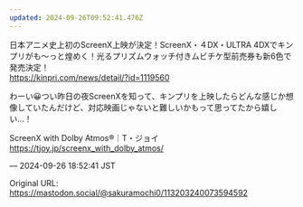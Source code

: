 ```yaml
---
updated: 2024-09-26T09:52:41.476Z
---
```


<p>日本アニメ史上初のScreenX上映が決定！ScreenX・４DX・ULTRA 4DXでキンプリがも～っと煌めく！光るプリズムウォッチ付きムビチケ型前売券も新6色で発売決定！<br /><a href="https://kinpri.com/news/detail/?id=1119560" target="_blank" rel="nofollow noopener noreferrer" translate="no"><span class="invisible">https://</span><span class="ellipsis">kinpri.com/news/detail/?id=111</span><span class="invisible">9560</span></a></p><p>わーい😀つい昨日の夜ScreenXを知って、キンプリを上映したらどんな感じか想像していたんだけど、対応映画じゃないと難しいかもって思ってたから嬉しい…！</p><p>ScreenX with Dolby Atmos®｜T・ジョイ<br /><a href="https://tjoy.jp/screenx_with_dolby_atmos/" target="_blank" rel="nofollow noopener noreferrer" translate="no"><span class="invisible">https://</span><span class="ellipsis">tjoy.jp/screenx_with_dolby_atm</span><span class="invisible">os/</span></a></p>

&mdash; 2024-09-26 18:52:41 JST

Original URL: https://mastodon.social/@sakuramochi0/113203240073594592
